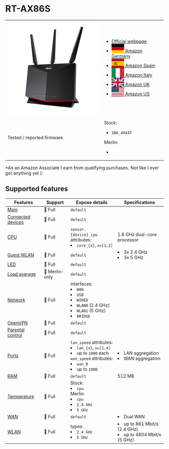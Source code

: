 # RT-AX86S

<table>
<tr><td><img src="/devices/RT-AX86S.png" width="300"></td><td>

- [Official webpage](https://www.asus.com/networking-iot-servers/wifi-routers/asus-gaming-routers/rt-ax86u/)
- [<img src="/flags/de.svg" height="30" style="vertical-align:bottom;" alt="Germany"> Amazon Germany](https://amzn.to/3UOdNcP)
- [<img src="/flags/es.svg" height="30" style="vertical-align:bottom;" alt="Spain"> Amazon Spain](https://amzn.to/3NZ79y4)
- [<img src="/flags/it.svg" height="30" style="vertical-align:bottom;" alt="Italy"> Amazon Italy](https://amzn.to/3TxjOcW)
- [<img src="/flags/gb.svg" height="30" style="vertical-align:bottom;" alt="UK"> Amazon UK](https://amzn.to/3ErwmOF)
- [<img src="/flags/us.svg" height="30" style="vertical-align:bottom;" alt="USA"> Amazon US](https://amzn.to/3g0NwcC)
</td></tr>
<tr><td>Tested / reported firmware</td><td>

Stock:
- `386_49447`

Merlin:
- ` `
</td></tr>
</table>

*As an Amazon Associate I earn from qualifying purchases. Not like I ever got anything yet (:

## Supported features

|Features|Support|Expose details|Specifications|
|--------|-------|--------------|--------------|
|[Main](/features/0_main.md)|:green_heart: Full|`default`|
|[Connected devices](/features/connected-devices.md)|:green_heart: Full|`default`|
|[CPU](/features/cpu.md)|:green_heart: Full|`sensor.{device}_cpu` attributes:<li>`core_{x}`, `x=[1,2]`</li>|1.8 GHz dual-core processor|
|[Guest WLAN](/features/guest-wlan.md)|:green_heart: Full|`default`|<li>3x 2.4 GHz</li><li>3x 5 GHz</li>|
|[LED](/features/led.md)|:green_heart: Full|`default`|
|[Load average](/features/load-average.md)|:yellow_heart: Merlin-only|`default`|
|[Network](/features/network.md)|:green_heart: Full|interfaces:<li>`WAN`</li><li>`USB`</li><li>`WIRED`</li><li>`WLAN0` (2.4 GHz)</li><li>`WLAN1` (5 GHz)</li><li>`BRIDGE`</li>|
|[OpenVPN](/features/openvpn.md)|:green_heart: Full|`default`|
|[Parental control](/features/parental-control.md)|:green_heart: Full|`default`|
|[Ports](/features/ports.md)|:green_heart: Full|`lan_speed` attributes:<li>`lan_{x}`, `x=[1,4]`</li><li>up to `1000` each</li>`wan_speed` attributes:<li>`wan_0`</li><li>up to `1000`</li>|<li>LAN aggregation</li><li>WAN aggregation</li>|
|[RAM](/features/ram.md)|:green_heart: Full|`default`|512 MB|
|[Temperature](/features/temperature.md)|:green_heart: Full|Stock:<li>`cpu`</li>Merlin:<li>`cpu`</li><li>`2.4 GHz`</li><li>`5 GHz`</li>|
|[WAN](/features/wan.md)|:green_heart: Full|`default`|<li>Dual WAN</li>|
|[WLAN](/features/wlan.md)|:green_heart: Full|types:<li>`2.4 GHz`</li><li>`5 GHz`</li>|<li>up to 861 Mbit/s (2.4 GHz)</li><li>up to 4804 Mbit/s (5 GHz)</li>|

